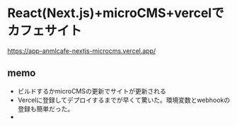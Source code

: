 # React(Next.js)+microCMS+vercelでカフェサイト

https://app-anmlcafe-nextjs-microcms.vercel.app/

## memo
- ビルドするかmicroCMSの更新でサイトが更新される
- Vercelに登録してデプロイするまでが早くて驚いた。環境変数とwebhookの登録も簡単だった。
- 